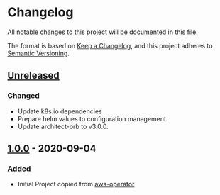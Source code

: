 # Changelog

All notable changes to this project will be documented in this file.

The format is based on [Keep a Changelog](https://keepachangelog.com/en/1.0.0/),
and this project adheres to [Semantic Versioning](https://semver.org/spec/v2.0.0.html).

## [Unreleased]

### Changed

- Update k8s.io dependencies
- Prepare helm values to configuration management.
- Update architect-orb to v3.0.0.

## [1.0.0] - 2020-09-04

### Added

- Initial Project copied from [aws-operator](https://github.com/giantswarm/aws-operator)

[Unreleased]: https://github.com/giantswarm/aws-collector/compare/v1.0.0...HEAD
[1.0.0]: https://github.com/giantswarm/aws-collector/releases/tag/v1.0.0
